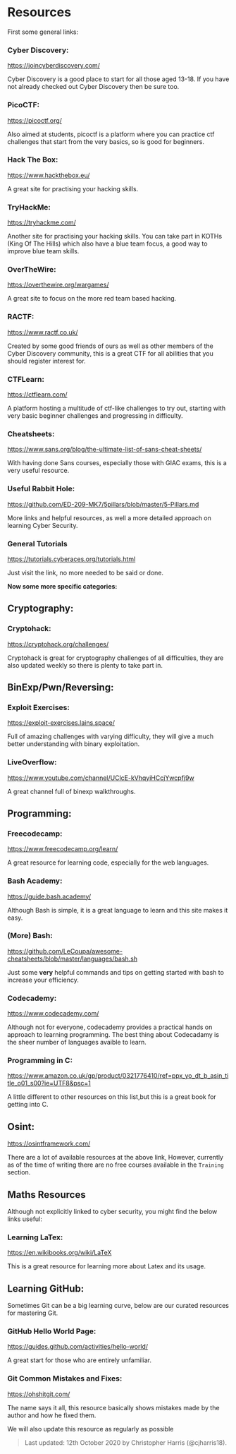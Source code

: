 # Resources

First some general links:

### Cyber Discovery:
https://joincyberdiscovery.com/

Cyber Discovery is a good place to start for all those aged 13-18. If you have not already checked out Cyber Discovery then be sure too.

### PicoCTF:
https://picoctf.org/   

Also aimed at students, picoctf is a platform where you can practice ctf challenges that start from the very basics, so is good for beginners.

### Hack The Box:
https://www.hackthebox.eu/

A great site for practising your hacking skills.

### TryHackMe:
https://tryhackme.com/

Another site for practising your hacking skills. You can take part in KOTHs (King Of The Hills) which also have a blue team focus, a good way to improve blue team skills. 

### OverTheWire:
https://overthewire.org/wargames/

A great site to focus on the more red team based hacking.

### RACTF:
https://www.ractf.co.uk/

Created by some good friends of ours as well as other members of the Cyber Discovery community, this is a great CTF for all abilities that you should register interest for.


### CTFLearn:
https://ctflearn.com/

A platform hosting a multitude of ctf-like challenges to try out, starting with very basic beginner challenges and progressing in difficulty. 

### Cheatsheets:
https://www.sans.org/blog/the-ultimate-list-of-sans-cheat-sheets/

With having done Sans courses, especially those with GIAC exams, this is a very useful resource.

### Useful Rabbit Hole: 
https://github.com/ED-209-MK7/5pillars/blob/master/5-Pillars.md

More links and helpful resources, as well a more detailed approach on learning Cyber Security.

### General Tutorials
https://tutorials.cyberaces.org/tutorials.html

Just visit the link, no more needed to be said or done. 

**Now some more specific categories:**

## Cryptography:

### Cryptohack:
https://cryptohack.org/challenges/

Cryptohack is great for cryptography challenges of all difficulties, they are also updated weekly so there is plenty to take part in.


## BinExp/Pwn/Reversing:

### Exploit Exercises:
https://exploit-exercises.lains.space/

Full of amazing challenges with varying difficulty, they will give a much better understanding with binary exploitation.

### LiveOverflow:
https://www.youtube.com/channel/UClcE-kVhqyiHCcjYwcpfj9w

A great channel full of binexp walkthroughs.

## Programming:

### Freecodecamp:
https://www.freecodecamp.org/learn/

A great resource for learning code, especially for the web languages.

### Bash Academy:
https://guide.bash.academy/

Although Bash is simple, it is a great language to learn and this site makes it easy.

### (More) Bash:
https://github.com/LeCoupa/awesome-cheatsheets/blob/master/languages/bash.sh

Just some **very** helpful commands and tips on getting started with bash to increase your efficiency.

### Codecademy:
https://www.codecademy.com/

Although not for everyone, codecademy provides a practical hands on approach to learning programming. The best thing about Codecadamy is the sheer number of languages avaible to learn.

### Programming in C:
https://www.amazon.co.uk/gp/product/0321776410/ref=ppx_yo_dt_b_asin_title_o01_s00?ie=UTF8&psc=1

A little different to other resources on this list,but this is a great book for getting into C.

## Osint:
https://osintframework.com/

There are a lot of available resources at the above link, However, currently as of the time of writing there are no free courses available in the `Training` section.


## Maths Resources
Although not explicitly linked to cyber security, you might find the below links useful:

### Learning LaTex:
https://en.wikibooks.org/wiki/LaTeX

This is a great resource for learning more about Latex and its usage.

## Learning GitHub:
Sometimes Git can be a big learning curve, below are our curated resources for mastering Git.

### GitHub Hello World Page:
https://guides.github.com/activities/hello-world/

A great start for those who are entirely unfamiliar.

### Git Common Mistakes and Fixes:
https://ohshitgit.com/

The name says it all, this resource basically shows mistakes made by the author and how he fixed them.

We will also update this resource as regularly as possible
> Last updated: 12th October 2020 by Christopher Harris (@cjharris18).
